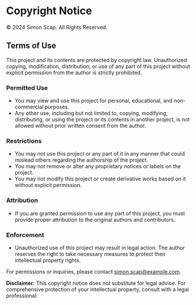 # Copyright Notice

© 2024 Simon Scap. All Rights Reserved.

## Terms of Use

This project and its contents are protected by copyright law. Unauthorized copying, modification, distribution, or use of any part of this project without explicit permission from the author is strictly prohibited.

### Permitted Use
- You may view and use this project for personal, educational, and non-commercial purposes.
- Any other use, including but not limited to, copying, modifying, distributing, or using the project or its contents in another project, is not allowed without prior written consent from the author.

### Restrictions
- You may not use this project or any part of it in any manner that could mislead others regarding the authorship of the project.
- You may not remove or alter any proprietary notices or labels on the project.
- You may not modify this project or create derivative works based on it without explicit permission.

### Attribution
- If you are granted permission to use any part of this project, you must provide proper attribution to the original authors and contributors.

### Enforcement
- Unauthorized use of this project may result in legal action. The author reserves the right to take necessary measures to protect their intellectual property rights.

For permissions or inquiries, please contact simon.scap@example.com.

**Disclaimer:** This copyright notice does not substitute for legal advice. For comprehensive protection of your intellectual property, consult with a legal professional.
